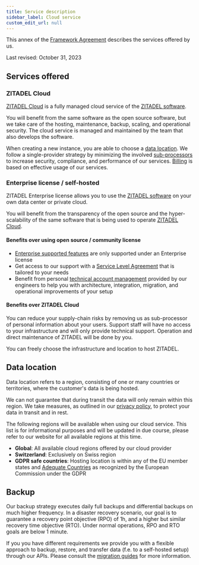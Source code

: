 ```yaml
---
title: Service description
sidebar_label: Cloud service
custom_edit_url: null
--- 
```


This annex of the [Framework Agreement](../terms-of-service) describes the services offered by us.

Last revised: October 31, 2023

## Services offered

### ZITADEL Cloud

[ZITADEL Cloud](https://zitadel.com) is a fully managed cloud service of the [ZITADEL software](https://github.com/zitadel).

You will benefit from the same software as the open source software, but we take care of the hosting, maintenance, backup, scaling, and operational security. The cloud service is managed and maintained by the team that also develops the software.

When creating a new instance, you are able to choose a [data location](#data-location).
We follow a single-provider strategy by minimizing the involved [sub-processors](../subprocessors.md) to increase security, compliance, and performance of our services. [Billing](./billing.md) is based on effective usage of our services.

### Enterprise license / self-hosted

ZITADEL Enterprise license allows you to use the [ZITADEL software](https://github.com/zitadel) on your own data center or private cloud.

You will benefit from the transparency of the open source and the hyper-scalability of the same software that is being used to operate [ZITADEL Cloud](#zitadel-cloud).

#### Benefits over using open source / community license

- [Enterprise supported features](support-services.md) are only supported under an Enterprise license
- Get access to our support with a [Service Level Agreement](support-services.md#service-level-agreement) that is tailored to your needs
- Benefit from personal [technical account management](support-services.md#technical-account-manager) provided by our engineers to help you with architecture, integration, migration, and operational improvements of your setup

#### Benefits over ZITADEL Cloud

You can reduce your supply-chain risks by removing us as sub-processor of personal information about your users.
Support staff will have no access to your infrastructure and will only provide technical support.
Operation and direct maintenance of ZITADEL will be done by you.

You can freely choose the infrastructure and location to host ZITADEL.

## Data location

Data location refers to a region, consisting of one or many countries or territories, where the customer's data is being hosted.

We can not guarantee that during transit the data will only remain within this region. We take measures, as outlined in our [privacy policy](../policies/privacy-policy), to protect your data in transit and in rest.

The following regions will be available when using our cloud service. This list is for informational purposes and will be updated in due course, please refer to our website for all available regions at this time.

- **Global**: All available cloud regions offered by our cloud provider
- **Switzerland**: Exclusively on Swiss region
- **GDPR safe countries**: Hosting location is within any of the EU member states and [Adequate Countries](https://ec.europa.eu/info/law/law-topic/data-protection/international-dimension-data-protection/adequacy-decisions_en) as recognized by the European Commission under the GDPR

## Backup

Our backup strategy executes daily full backups and differential backups on much higher frequency.
In a disaster recovery scenario, our goal is to guarantee a recovery point objective (RPO) of 1h, and a higher but similar recovery time objective (RTO).
Under normal operations, RPO and RTO goals are below 1 minute.

If you you have different requirements we provide you with a flexible approach to backup, restore, and transfer data (f.e. to a self-hosted setup) through our APIs.
Please consult the [migration guides](/docs/guides/migrate/introduction.md) for more information.
